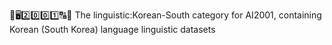 🧠️🖥️2️⃣️0️⃣️0️⃣️1️⃣️🔠️🔢️ The linguistic:Korean-South category for AI2001, containing Korean (South Korea) language linguistic datasets 
